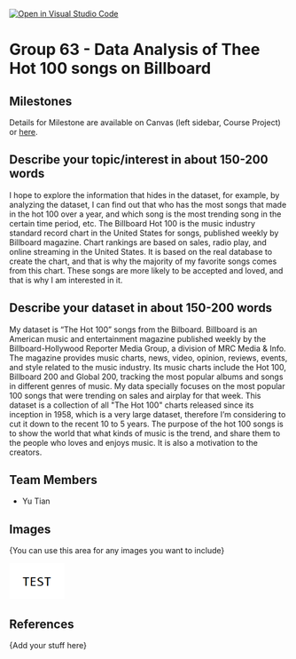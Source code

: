 [![Open in Visual Studio Code](https://classroom.github.com/assets/open-in-vscode-f059dc9a6f8d3a56e377f745f24479a46679e63a5d9fe6f495e02850cd0d8118.svg)](https://classroom.github.com/online_ide?assignment_repo_id=5927172&assignment_repo_type=AssignmentRepo)
# Group 63 - Data Analysis of Thee Hot 100 songs on Billboard


## Milestones

Details for Milestone are available on Canvas (left sidebar, Course Project) or [here](https://firas.moosvi.com/courses/data301/project/milestone01.html).

## Describe your topic/interest in about 150-200 words

I hope to explore the information that hides in the dataset, for example, by analyzing the dataset, I can find out that who has the most songs that made in the hot 100 over a year, and which song is the most trending song in the certain time period, etc. The Billboard Hot 100 is the music industry standard record chart in the United States for songs, published weekly by Billboard magazine. Chart rankings are based on sales, radio play, and online streaming in the United States. It is based on the real database to create the chart, and that is why the majority of my favorite songs comes from this chart. These songs are more likely to be accepted and loved, and that is why I am interested in it.
## Describe your dataset in about 150-200 words

My dataset is “The Hot 100” songs from the Bilboard. Billboard is an American music and entertainment magazine published weekly by the Billboard-Hollywood Reporter Media Group, a division of MRC Media & Info. The magazine provides music charts, news, video, opinion, reviews, events, and style related to the music industry. Its music charts include the Hot 100, Billboard 200 and Global 200, tracking the most popular albums and songs in different genres of music. My data specially focuses on the most popular 100 songs that were trending on sales and airplay for that week. This dataset is a collection of all "The Hot 100" charts released since its inception in 1958, which is a very large dataset, therefore I’m considering to cut it down to the recent 10 to 5 years. The purpose of the hot 100 songs is to show the world that what kinds of music is the trend, and share them to the people who loves and enjoys music. It is also a motivation to the creators. 

## Team Members

- Yu Tian
## Images

{You can use this area for any images you want to include}

<img src ="images/test.png" width="100px">

## References

{Add your stuff here}




